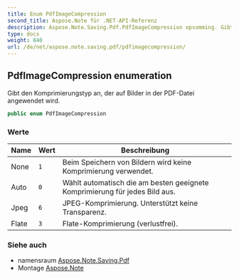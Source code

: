 ```yaml
---
title: Enum PdfImageCompression
second_title: Aspose.Note für .NET-API-Referenz
description: Aspose.Note.Saving.Pdf.PdfImageCompression opsomming. Gibt den Komprimierungstyp an der auf Bilder in der PDFDatei angewendet wird.
type: docs
weight: 840
url: /de/net/aspose.note.saving.pdf/pdfimagecompression/
---
```

## PdfImageCompression enumeration

Gibt den Komprimierungstyp an, der auf Bilder in der PDF-Datei angewendet wird.

```csharp
public enum PdfImageCompression
```

### Werte

| Name | Wert | Beschreibung |
| --- | --- | --- |
| None | `1` | Beim Speichern von Bildern wird keine Komprimierung verwendet. |
| Auto | `0` | Wählt automatisch die am besten geeignete Komprimierung für jedes Bild aus. |
| Jpeg | `6` | JPEG-Komprimierung. Unterstützt keine Transparenz. |
| Flate | `3` | Flate-Komprimierung (verlustfrei). |

### Siehe auch

* namensraum [Aspose.Note.Saving.Pdf](../../aspose.note.saving.pdf/)
* Montage [Aspose.Note](../../)


